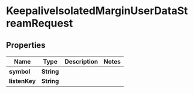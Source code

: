 

# KeepaliveIsolatedMarginUserDataStreamRequest


## Properties

| Name | Type | Description | Notes |
|------------ | ------------- | ------------- | -------------|
|**symbol** | **String** |  |  |
|**listenKey** | **String** |  |  |




